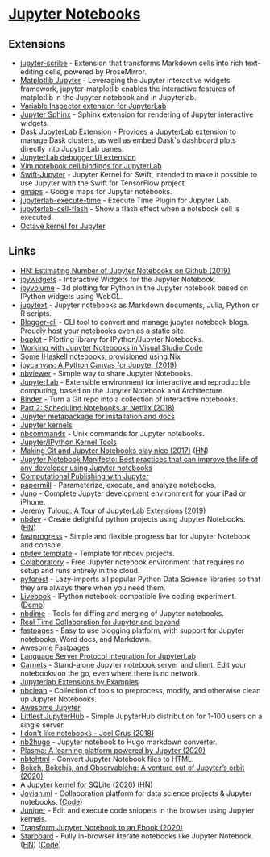 # [Jupyter Notebooks](https://jupyter.org/)

## Extensions

- [jupyter-scribe](https://github.com/jupytercalpoly/jupyterlab-richtext-mode) - Extension that transforms Markdown cells into rich text-editing cells, powered by ProseMirror.
- [Matplotlib Jupyter](https://github.com/matplotlib/jupyter-matplotlib) - Leveraging the Jupyter interactive widgets framework, jupyter-matplotlib enables the interactive features of matplotlib in the Jupyter notebook and in Jupyterlab.
- [Variable Inspector extension for JupyterLab](https://github.com/lckr/jupyterlab-variableInspector)
- [Jupyter Sphinx](https://github.com/jupyter/jupyter-sphinx) - Sphinx extension for rendering of Jupyter interactive widgets.
- [Dask JupyterLab Extension](https://github.com/dask/dask-labextension) - Provides a JupyterLab extension to manage Dask clusters, as well as embed Dask's dashboard plots directly into JupyterLab panes.
- [JupyterLab debugger UI extension](https://github.com/jupyterlab/debugger)
- [Vim notebook cell bindings for JupyterLab](https://github.com/jwkvam/jupyterlab-vim)
- [Swift-Jupyter](https://github.com/google/swift-jupyter) - Jupyter Kernel for Swift, intended to make it possible to use Jupyter with the Swift for TensorFlow project.
- [gmaps](https://github.com/pbugnion/gmaps) - Google maps for Jupyter notebooks.
- [jupyterlab-execute-time](https://github.com/deshaw/jupyterlab-execute-time) - Execute Time Plugin for Jupyter Lab.
- [jupyterlab-cell-flash](https://github.com/jtpio/jupyterlab-cell-flash) - Show a flash effect when a notebook cell is executed.
- [Octave kernel for Jupyter](https://github.com/Calysto/octave_kernel)

## Links

- [HN: Estimating Number of Jupyter Notebooks on Github (2019)](https://news.ycombinator.com/item?id=19859484)
- [ipywidgets](https://github.com/jupyter-widgets/ipywidgets) - Interactive Widgets for the Jupyter Notebook.
- [ipyvolume](https://github.com/maartenbreddels/ipyvolume) - 3d plotting for Python in the Jupyter notebook based on IPython widgets using WebGL.
- [jupytext](https://github.com/mwouts/jupytext) - Jupyter notebooks as Markdown documents, Julia, Python or R scripts.
- [Blogger-cli](https://github.com/hemanta212/blogger-cli) - CLI tool to convert and manage jupyter notebook blogs. Proudly host your notebooks even as a static site.
- [bqplot](https://github.com/bloomberg/bqplot) - Plotting library for IPython/Jupyter Notebooks.
- [Working with Jupyter Notebooks in Visual Studio Code](https://code.visualstudio.com/docs/python/jupyter-support)
- [Some IHaskell notebooks, provisioned using Nix](https://github.com/vaibhavsagar/notebooks)
- [ipycanvas: A Python Canvas for Jupyter (2019)](https://blog.jupyter.org/ipycanvas-a-python-canvas-for-jupyter-bbb51e4777f7)
- [nbviewer](https://nbviewer.jupyter.org/) - Simple way to share Jupyter Notebooks.
- [JupyterLab](https://github.com/jupyterlab/jupyterlab) - Extensible environment for interactive and reproducible computing, based on the Jupyter Notebook and Architecture.
- [Binder](https://mybinder.org/) - Turn a Git repo into a collection of interactive notebooks.
- [Part 2: Scheduling Notebooks at Netflix (2018)](https://medium.com/netflix-techblog/scheduling-notebooks-348e6c14cfd6)
- [Jupyter metapackage for installation and docs](https://github.com/jupyter/jupyter)
- [Jupyter kernels](https://github.com/jupyter/jupyter/wiki/Jupyter-kernels)
- [nbcommands](https://github.com/vinayak-mehta/nbcommands) - Unix commands for Jupyter notebooks.
- [Jupyter/IPython Kernel Tools](https://github.com/Calysto/metakernel)
- [Making Git and Jupyter Notebooks play nice (2017)](http://timstaley.co.uk/posts/making-git-and-jupyter-notebooks-play-nice/) ([HN](https://news.ycombinator.com/item?id=21661013))
- [Jupyter Notebook Manifesto: Best practices that can improve the life of any developer using Jupyter notebooks](https://cloudblog.withgoogle.com/products/ai-machine-learning/best-practices-that-can-improve-the-life-of-any-developer-using-jupyter-notebooks/amp/)
- [Computational Publishing with Jupyter](https://github.com/odewahn/computational-publishing)
- [papermill](https://github.com/nteract/papermill) - Parameterize, execute, and analyze notebooks.
- [Juno](https://juno.sh/) - Complete Jupyter development environment for your iPad or iPhone.
- [Jeremy Tuloup: A Tour of JupyterLab Extensions (2019)](https://www.youtube.com/watch?v=3pdrzhny9Lc)
- [nbdev](https://github.com/fastai/nbdev) - Create delightful python projects using Jupyter Notebooks. ([HN](https://news.ycombinator.com/item?id=22861585))
- [fastprogress](https://github.com/fastai/fastprogress) - Simple and flexible progress bar for Jupyter Notebook and console.
- [nbdev template](https://github.com/fastai/nbdev_template) - Template for nbdev projects.
- [Colaboratory](https://colab.research.google.com/notebooks/welcome.ipynb) - Free Jupyter notebook environment that requires no setup and runs entirely in the cloud.
- [pyforest](https://github.com/8080labs/pyforest) - Lazy-imports all popular Python Data Science libraries so that they are always there when you need them.
- [Livebook](https://github.com/inkandswitch/livebook) - IPython notebook-compatible live coding experiment. ([Demo](https://www.youtube.com/watch?v=hznPSDDF4Jk))
- [nbdime](https://github.com/jupyter/nbdime) - Tools for diffing and merging of Jupyter notebooks.
- [Real Time Collaboration for Jupyter and beyond](https://github.com/jupyterlab/rtc)
- [fastpages](https://github.com/fastai/fastpages) - Easy to use blogging platform, with support for Jupyter notebooks, Word docs, and Markdown.
- [Awesome Fastpages](https://forums.fast.ai/t/awesome-fastpages-share-your-blog/71259)
- [Language Server Protocol integration for JupyterLab](https://github.com/krassowski/jupyterlab-lsp)
- [Carnets](https://github.com/holzschu/Carnets) - Stand-alone Jupyter notebook server and client. Edit your notebooks on the go, even where there is no network.
- [Jupyterlab Extensions by Examples](https://github.com/jupyterlab/extension-examples)
- [nbclean](https://github.com/choldgraf/nbclean) - Collection of tools to preprocess, modify, and otherwise clean up Jupyter Notebooks.
- [Awesome Jupyter](https://github.com/markusschanta/awesome-jupyter)
- [Littlest JupyterHub](https://github.com/jupyterhub/the-littlest-jupyterhub) - Simple JupyterHub distribution for 1-100 users on a single server.
- [I don't like notebooks - Joel Grus (2018)](https://www.youtube.com/watch?v=7jiPeIFXb6U)
- [nb2hugo](https://github.com/vlunot/nb2hugo) - Jupyter notebook to Hugo markdown converter.
- [Plasma: A learning platform powered by Jupyter (2020)](https://blog.jupyter.org/plasma-a-learning-platform-powered-by-jupyter-1b850fcd8624)
- [nbtohtml](https://github.com/samuelmeuli/nbtohtml) - Convert Jupyter Notebook files to HTML.
- [Bokeh, Bokehjs, and Observablehq: A venture out of Jupyter’s orbit (2020)](https://towardsdatascience.com/bokeh-bokehjs-and-observablehq-6ddf0c5ffe8a)
- [A Jupyter kernel for SQLite (2020)](https://blog.jupyter.org/a-jupyter-kernel-for-sqlite-9549c5dcf551) ([HN](https://news.ycombinator.com/item?id=23539541))
- [Jovian.ml](https://www.jovian.ml/) - Collaboration platform for data science projects & Jupyter notebooks. ([Code](https://github.com/JovianML/jovian-py))
- [Juniper](https://github.com/ines/juniper) - Edit and execute code snippets in the browser using Jupyter kernels.
- [Transform Jupyter Notebook to an Ebook (2020)](https://towardsdatascience.com/transform-jupyter-notebook-to-an-ebook-ef3a9d32ac4f)
- [Starboard](https://starboard.gg/) - Fully in-browser literate notebooks like Jupyter Notebook. ([HN](https://news.ycombinator.com/item?id=24029002)) ([Code](https://github.com/gzuidhof/starboard-notebook))
